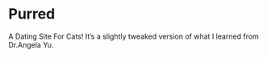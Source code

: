 # Purred
A Dating Site For Cats! It’s a slightly tweaked version of what I learned from Dr.Angela Yu.

